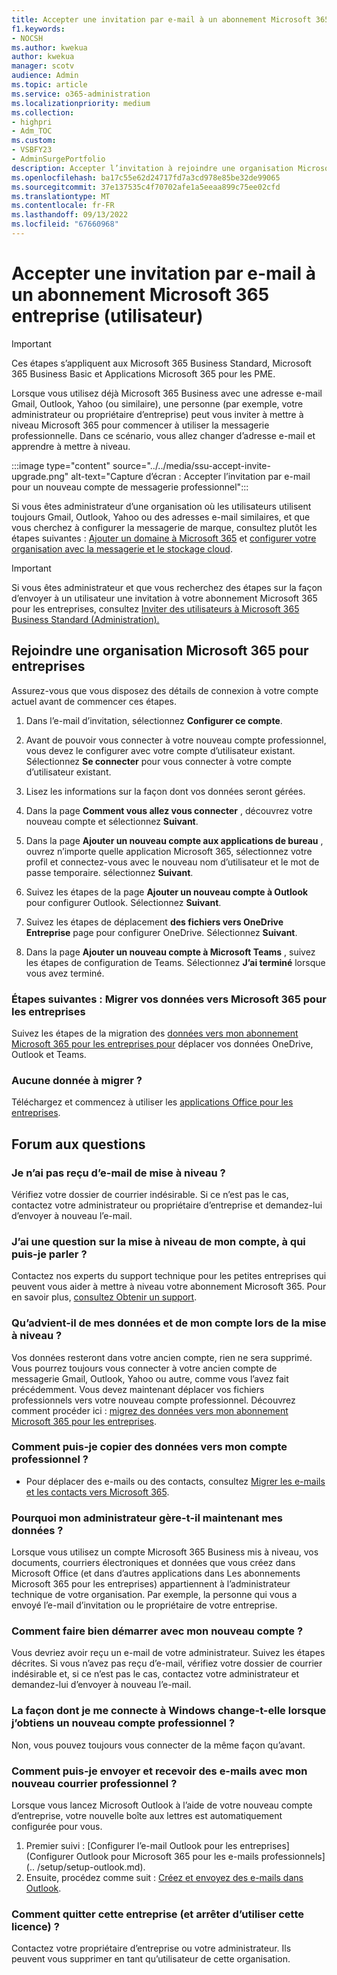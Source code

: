 ```yaml
---
title: Accepter une invitation par e-mail à un abonnement Microsoft 365 entreprise (utilisateur)
f1.keywords:
- NOCSH
ms.author: kwekua
author: kwekua
manager: scotv
audience: Admin
ms.topic: article
ms.service: o365-administration
ms.localizationpriority: medium
ms.collection:
- highpri
- Adm_TOC
ms.custom:
- VSBFY23
- AdminSurgePortfolio
description: Accepter l’invitation à rejoindre une organisation Microsoft 365 pour entreprises
ms.openlocfilehash: ba17c55e62d24717fd7a3cd978e85be32de99065
ms.sourcegitcommit: 37e137535c4f70702afe1a5eeaa899c75ee02cfd
ms.translationtype: MT
ms.contentlocale: fr-FR
ms.lasthandoff: 09/13/2022
ms.locfileid: "67660968"
---
```

# <a name="accept-an-email-invitation-to-a-microsoft-365-for-business-subscription-user"></a>Accepter une invitation par e-mail à un abonnement Microsoft 365 entreprise (utilisateur)

> [!IMPORTANT]
> Ces étapes s’appliquent aux Microsoft 365 Business Standard, Microsoft 365 Business Basic et Applications Microsoft 365 pour les PME.

Lorsque vous utilisez déjà Microsoft 365 Business avec une adresse e-mail Gmail, Outlook, Yahoo (ou similaire), une personne (par exemple, votre administrateur ou propriétaire d’entreprise) peut vous inviter à mettre à niveau Microsoft 365 pour commencer à utiliser la messagerie professionnelle.  Dans ce scénario, vous allez changer d’adresse e-mail et apprendre à mettre à niveau.

:::image type="content" source="../../media/ssu-accept-invite-upgrade.png" alt-text="Capture d’écran : Accepter l’invitation par e-mail pour un nouveau compte de messagerie professionnel":::

Si vous êtes administrateur d’une organisation où les utilisateurs utilisent toujours Gmail, Outlook, Yahoo ou des adresses e-mail similaires, et que vous cherchez à configurer la messagerie de marque, consultez plutôt les étapes suivantes : [Ajouter un domaine à Microsoft 365](../setup/add-domain.md) et [configurer votre organisation avec la messagerie et le stockage cloud](../setup/setup-business-standard.md#finish-setting-up).

> [!IMPORTANT]
> Si vous êtes administrateur et que vous recherchez des étapes sur la façon d’envoyer à un utilisateur une invitation à votre abonnement Microsoft 365 pour les entreprises, consultez [Inviter des utilisateurs à Microsoft 365 Business Standard (Administration).](admin-invite-business-standard.md)

## <a name="join-a-microsoft-365-for-business-organization"></a>Rejoindre une organisation Microsoft 365 pour entreprises

Assurez-vous que vous disposez des détails de connexion à votre compte actuel avant de commencer ces étapes.

1. Dans l’e-mail d’invitation, sélectionnez **Configurer ce compte**.

2. Avant de pouvoir vous connecter à votre nouveau compte professionnel, vous devez le configurer avec votre compte d’utilisateur existant. Sélectionnez **Se connecter** pour vous connecter à votre compte d’utilisateur existant.

3. Lisez les informations sur la façon dont vos données seront gérées.

4. Dans la page **Comment vous allez vous connecter** , découvrez votre nouveau compte et sélectionnez **Suivant**.

5. Dans la page **Ajouter un nouveau compte aux applications de bureau** , ouvrez n’importe quelle application Microsoft 365, sélectionnez votre profil et connectez-vous avec le nouveau nom d’utilisateur et le mot de passe temporaire. sélectionnez **Suivant**.

6. Suivez les étapes de la page **Ajouter un nouveau compte à Outlook** pour configurer Outlook. Sélectionnez **Suivant**.

7. Suivez les étapes de déplacement **des fichiers vers OneDrive Entreprise** page pour configurer OneDrive. Sélectionnez **Suivant**.

8. Dans la page **Ajouter un nouveau compte à Microsoft Teams** , suivez les étapes de configuration de Teams. Sélectionnez **J’ai terminé** lorsque vous avez terminé.

### <a name="next-steps---migrate-your-data-to-microsoft-365-for-business"></a>Étapes suivantes : Migrer vos données vers Microsoft 365 pour les entreprises

Suivez les étapes de la migration des [données vers mon abonnement Microsoft 365 pour les entreprises pour](migrate-data-business-standard.md) déplacer vos données OneDrive, Outlook et Teams.

### <a name="no-data-to-migrate"></a>Aucune donnée à migrer ?

Téléchargez et commencez à utiliser les [applications Office pour les entreprises](https://support.microsoft.com/office/install-office-apps-from-office-365-dcf2d841-dac7-455b-9a77-fc8f7ee92702).

## <a name="frequently-asked-questions"></a>Forum aux questions

### <a name="i-didnt-receive-an-upgrade-email"></a>Je n’ai pas reçu d’e-mail de mise à niveau ?

Vérifiez votre dossier de courrier indésirable. Si ce n’est pas le cas, contactez votre administrateur ou propriétaire d’entreprise et demandez-lui d’envoyer à nouveau l’e-mail.

### <a name="i-have-a-question-about-upgrading-my-account-who-can-i-talk-to"></a>J’ai une question sur la mise à niveau de mon compte, à qui puis-je parler ?

Contactez nos experts du support technique pour les petites entreprises qui peuvent vous aider à mettre à niveau votre abonnement Microsoft 365. Pour en savoir plus, [consultez Obtenir un support](../get-help-support.md).

### <a name="what-happens-to-my-data-and-account-when-i-upgrade"></a>Qu’advient-il de mes données et de mon compte lors de la mise à niveau ?

Vos données resteront dans votre ancien compte, rien ne sera supprimé.  Vous pourrez toujours vous connecter à votre ancien compte de messagerie Gmail, Outlook, Yahoo ou autre, comme vous l’avez fait précédemment. Vous devez maintenant déplacer vos fichiers professionnels vers votre nouveau compte professionnel. Découvrez comment procéder ici : [migrez des données vers mon abonnement Microsoft 365 pour les entreprises](migrate-data-business-standard.md).

### <a name="how-can-i-copy-data-to-my-business-account"></a>Comment puis-je copier des données vers mon compte professionnel ?

<!--- For steps on copying your data from your old OneDrive account to your new OneDrive for business account, check out: [Migrate data to my Microsoft 365 Business Standard subscription](migrate-data-business-standard.md).-->
- Pour déplacer des e-mails ou des contacts, consultez [Migrer les e-mails et les contacts vers Microsoft 365](../setup/migrate-email-and-contacts-admin.md).

### <a name="why-does-it-say-my-admin-now-handles-my-data"></a>Pourquoi mon administrateur gère-t-il maintenant mes données ?

Lorsque vous utilisez un compte Microsoft 365 Business mis à niveau, vos documents, courriers électroniques et données que vous créez dans Microsoft Office (et dans d’autres applications dans Les abonnements Microsoft 365 pour les entreprises) appartiennent à l’administrateur technique de votre organisation. Par exemple, la personne qui vous a envoyé l’e-mail d’invitation ou le propriétaire de votre entreprise.

### <a name="how-do-i-get-started-with-my-new-account"></a>Comment faire bien démarrer avec mon nouveau compte ?

Vous devriez avoir reçu un e-mail de votre administrateur. Suivez les étapes décrites. Si vous n’avez pas reçu d’e-mail, vérifiez votre dossier de courrier indésirable et, si ce n’est pas le cas, contactez votre administrateur et demandez-lui d’envoyer à nouveau l’e-mail.

### <a name="does-the-way-i-login-to-windows-change-when-i-get-a-new-business-account"></a>La façon dont je me connecte à Windows change-t-elle lorsque j’obtiens un nouveau compte professionnel ?

Non, vous pouvez toujours vous connecter de la même façon qu’avant.

### <a name="how-can-i-send-and-receive-emails-with-my-new-business-email"></a>Comment puis-je envoyer et recevoir des e-mails avec mon nouveau courrier professionnel ?

Lorsque vous lancez Microsoft Outlook à l’aide de votre nouveau compte d’entreprise, votre nouvelle boîte aux lettres est automatiquement configurée pour vous.

1. Premier suivi : [Configurer l’e-mail Outlook pour les entreprises](Configurer Outlook pour Microsoft 365 pour les e-mails professionnels](.. /setup/setup-outlook.md).
2. Ensuite, procédez comme suit : [Créez et envoyez des e-mails dans Outlook](https://support.microsoft.com/office/create-and-send-email-in-outlook-19c32deb-08b6-4f90-a211-02bc5f77f360).

### <a name="how-can-i-leave-this-business-and-stop-using-this-license"></a>Comment quitter cette entreprise (et arrêter d’utiliser cette licence) ?

Contactez votre propriétaire d’entreprise ou votre administrateur. Ils peuvent vous supprimer en tant qu’utilisateur de cette organisation.

<!--1. Open any of your Microsoft 365 apps, like Word, Excel or PowerPoint, select your profile icon and then **Sign in with a different account**. Follow the steps and choose **Next** to set up Outlook.

2. Open Outlook, enter your new email address, and select **Connect**. Follow the steps and choose **Next** to set up OneDrive.

3. Select the OneDrive cloud icon from your taskbar and follow the steps to move your files to your new OneDrive for Business folder. Select **Next** to set up Microsoft Teams.

4. Open Teams, select your profile icon, and then **Add work or school account**. Follow the steps to add your new account to Teams. Select **I'm done** when Teams is set up.-->
